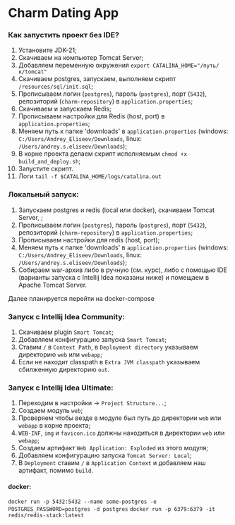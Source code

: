 # Charm Dating App

### Как запустить проект без IDE?

1) Установите JDK-21;
2) Скачиваем на компьютер Tomcat Server;
3) Добавляем переменную окружения `export CATALINA_HOME="/путь/к/tomcat"`
4) Скачиваем postgres, запускаем, выполняем скрипт `/resources/sql/init.sql`;
5) Прописываем логин (`postgres`), пароль (`postgres`), порт (`5432`), репозиторий (`charm-repository`) в `application.properties`;
6) Скачиваем и запускаем Redis;
7) Прописываем настройки для Redis (host, port) в `application.properties`;
8) Меняем путь к папке 'downloads' в `application.properties` (windows: `C:/Users/Andrey_Eliseev/Downloads`,
   linux: `/Users/andrey.s.eliseev/Downloads`);
9) В корне проекта делаем скрипт исполняемым `chmod +x build_and_deploy.sh`;
10) Запустите скрипт.
11) Логи `tail -f $CATALINA_HOME/logs/catalina.out`

### Локальный запуск:

1) Запускаем postgres и redis (local или docker), скачиваем Tomcat Server, ;
2) Прописываем логин (`postgres`), пароль (`postgres`), порт (`5432`), репозиторий (`charm-repository`) в `application.properties`;
3) Прописываем настройки для redis (host, port);
4) Меняем путь к папке 'downloads' в `application.properties` (windows: `C:/Users/Andrey_Eliseev/Downloads`,
   linux: `/Users/andrey.s.eliseev/Downloads`);
5) Собираем war-архив либо в ручную (см. курс), либо с помощью IDE (варианты запуска с Intellij Idea показаны ниже) и помещаем в Apache Tomcat Server.

Далее планируется перейти на docker-compose

### Запуск с Intellij Idea Community:
1) Скачиваем plugin `Smart Tomcat`;
2) Добавляем конфигурацию запуска `Smart Tomcat`;
3) Ставим `/` в `Context Path`, в `Deployment directory` указываем директорию `web` или `webapp`;
4) Если не находит classpath в `Extra JVM classpath` указываем сбилженную директорию `out`.

### Запуск с Intellij Idea Ultimate:
1) Переходим в настройки -> `Project Structure...`;
2) Создаем модуль `web`;
3) Проверяем чтобы везде в модуле был путь до директории `web` или `webapp` в корне проекта;
4) `WEB-INF`, `img` и `favicon.ico` должны находиться в директории `web` или `webapp`;
5) Создаем артифакт `Web Application: Exploded` из этого модуля;
6) Добавляем конфигурацию запуска `Tomcat Server: Local`;
7) В `Deployment` ставим `/` в `Application Context` и добавляем наш артифакт, помимо `build`.

#### docker:
`docker run -p 5432:5432 --name some-postgres -e POSTGRES_PASSWORD=postgres -d postgres`
`docker run -p 6379:6379 -it redis/redis-stack:latest`